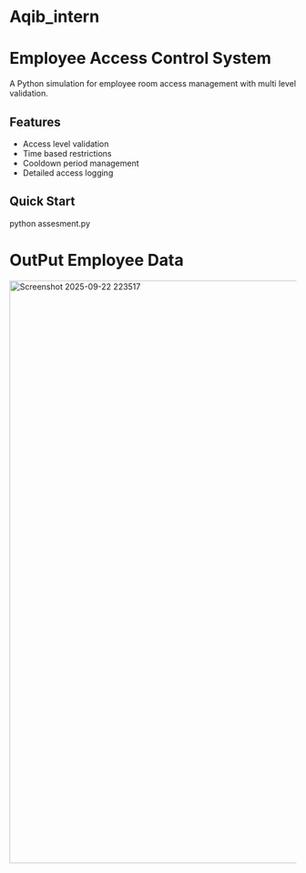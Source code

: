 # Aqib_intern

# Employee Access Control System

A Python simulation for employee room access management with multi level validation.

## Features
- Access level validation
- Time based restrictions  
- Cooldown period management
- Detailed access logging

## Quick Start

python assesment.py

# OutPut Employee Data
<img width="1919" height="1024" alt="Screenshot 2025-09-22 223517" src="https://github.com/user-attachments/assets/f5ab7731-89dd-4a7e-b0ee-0cd6e93d6eff" />
